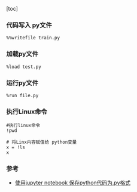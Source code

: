 [toc]

### 代码写入 py文件

```
%%writefile train.py
```

### 加载py文件

```
%load test.py 
```

### 运行py文件

```
%run file.py 
```

### 执行Linux命令

```
#执行linux命令
!pwd
```

```
# 将Linx内容赋值给 python变量
x = !ls 
x
```



### 参考

- [使用jupyter notebook 保存python代码为.py格式](https://blog.csdn.net/lens___/article/details/84373341)